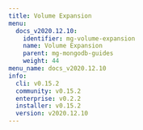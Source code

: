 ```yaml
---
title: Volume Expansion
menu:
  docs_v2020.12.10:
    identifier: mg-volume-expansion
    name: Volume Expansion
    parent: mg-mongodb-guides
    weight: 44
menu_name: docs_v2020.12.10
info:
  cli: v0.15.2
  community: v0.15.2
  enterprise: v0.2.2
  installer: v0.15.2
  version: v2020.12.10
---
```



